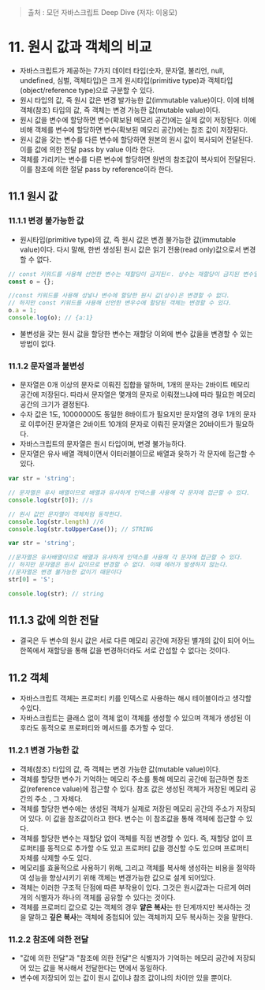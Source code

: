 > 출처 : 모던 자바스크립트 Deep Dive (저자: 이웅모)

# 11. 원시 값과 객체의 비교
- 자바스크립트가 제공하는 7가지 데이터 타입(숫자, 문자열, 불리언, null, undefined, 심벌, 객체타입)은 
  크게 원시타입(primitive type)과 객체타입(object/reference type)으로 구분할 수 있다.
- 원시 타입의 값, 즉 원시 값은 변경 발가능한 값(immutable value)이다. 이에 비해 객체(참조) 타입의 값, 즉 객체는 변경 가능한 값(mutable value)이다.
- 원시 값을 변수에 할당하면 변수(확보된 메모리 공간)에는 실제 값이 저장된다. 이에 비해 객체를 변수에 할당하면 변수(확보된 메모리 공간)에는 참조 값이 저장된다.
- 원시 값을 갖는 변수를 다른 변수에 할당하면 원본의 원시 값이 복사되어 전달된다. 이를 값에 의한 전달 pass by value 이라 한다.
- 객체를 가리키는 변수를 다른 변수에 할당하면 원번의 참조값이 복사되어 전달된다. 이를 참조에 의한 절달 pass by reference이라 한다.

## 11.1 원시 값
### 11.1.1 변경 불가능한 값
- 원시타입(primitive type)의 값, 즉 원시 값은 변경 불가능한 값(immutable value)이다. 
  다시 말해, 한번 생성된 원시 값은 읽기 전용(read only)값으로서 변경할 수 없다.
```javascript
// const 키워드를 사용해 선언한 변수는 재할당이 금지된ㄷ. 상수는 재할당이 금지된 변수일 뿐이다.
const o = {};

//const 키워드를 사용해 성넣나 변수에 할당한 원시 값(상수)은 변경할 수 없다.
// 하지만 const 키워드를 사용해 선언한 변우수에 할당된 객체는 변경할 수 있다.
o.a = 1;
console.log(o); // {a:1}
```
- 불변성을 갖는 원시 값을 할당한 변수는 재할당 이외에 변수 값을을 변경할 수 있는 방법이 없다.

### 11.1.2 문자열과 불변성
- 문자열은 0개  이상의 문자로 이뤄진 집합을 말하며, 1개의 문자는 2바이트 메모리 공간에 저장된다. 따라서 문자열은 몇개의 문자로 이뤄졌느냐에 따라
  필요한 메모리 공간의 크기가 결정된다.
- 수자 값은 1도, 10000000도 동일한 8바이트가 필요지만 문자열의 경우 1개의 문자로 이루어진 문자열은 2바이트 10개의 문자로 이뤄진 문자열은 20바이트가 필요하다.
- 자바스크립트의 문자열은 원시 타입이며, 변경 불가능하다.
- 문자열은 유사 배열 객체이면서 이터러블이므로 배열과 윳하가 각 문자에 접근할 수 있다.
```javascript
var str = 'string';

// 문자열은 유사 배열이므로 배열과 유사하게 인덱스를 사용해 각 문자에 접근할 수 있다.
console.log(str[0]); //s

// 원시 값인 문자열이 객체처럼 동작한다.
console.log(str.length) //6
console.log(str.toUpperCase()); // STRING
```

```javascript
var str = 'string';

//문자열은 유사배열이므로 배열과 유사하게 인덱스를 사용해 각 문자에 접근할 수 있다.
// 하지만 문자열은 원시 값이므로 변경할 수 없다. 이때 에러가 발생하지 않는다.
//문자열은 변경 불가능한 값이기 때문이다
str[0] = 'S';

console.log(str); // string
```

## 11.1.3 값에 의한 전달
- 결국은 두 변수의 원시 값은 서로 다른 메모리 공간에 저장된 별개의 값이 되어 
  어느 한쪽에서 재할당을 통해 값을 변경하더라도 서로 간섭할 수 없다는 것이다.

## 11.2 객체
- 자바스크립트 객체는 프로퍼티 키를 인덱스로 사용하는 해시 테이블이라고 생각할 수있다.
- 자바스크립트는 클래스 없이 객체 없이 객체를 생성할 수 있으며 객체가 생성된 이후라도 동적으로 프로퍼티와 메서드를 추가할 수 있다.

### 11.2.1 변경 가능한 값
- 객체(참조) 타입의 값, 즉 객체는 변경 가능한 값(mutable value)이다.
- 객체를 할당한 변수가 기억하는 메모리 주소를 통해 메모리 공간에 접근하면 참조 값(reference value)에 접근할 수 있다. 
  참조 값은 생성된 객체가 저장된 메모리 공간의 주소 , 그 자체다.
- 객체를 할당한 변수에는 생성된 객체가 실제로 저장된 메모리 공간의 주소가 저장되어 있다. 이 값을 참조값이라고 한다.
  변수는 이 참조값을 통해 객체에 접근할 수 있다.
- 객체를 할당한 변수는 재할당 없이 객체를 직접 변경할 수 있다. 즉, 재할당 없이 프로퍼티를 동적으로 추가할 수도 있고 프로퍼티 값을 갱신할 수도
  있으며 프로퍼티 자체를 삭제할 수도 있다.
- 메모리를 효율적으로 사용하기 위해, 그리고 객체를 복사해 생성하는 비용을 절약하여 성능을 향상시키기 위해 객체는 변경가능한 값으로 설계 되어있다.
- 객체는 이러한 구조적 단점에 따른 부작용이 있다. 그것은 원시값과는 다르게 여러 개의 식별자가 하나의 객체를 공유할 수 있다는 것이다.
- 객체를 프로퍼티 값으로 갖는 객체의 경우 **얕은 복사**는 한 단계까지만 복사하는 것을 말하고 
  **깊은 복사**는 객체에 중첩되어 있는 객체까지 모두 복사하는 것을 말한다.
  
### 11.2.2 참조에 의한 전달
- "값에 의한 전달"과 "참조에 의한 전달"은 식별자가 기억하는 메모리 공간에 저장되어 있는 값을 복사해서 전달한다는 면에서 동일하다.
- 변수에 저장되어 있는 값이 원시 값이냐 참조 값이냐의 차이만 있을 뿐이다.



